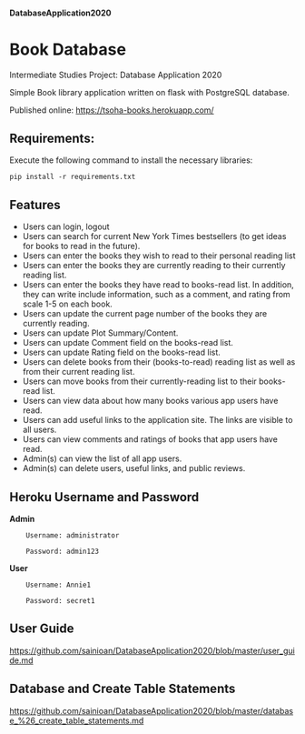 #### DatabaseApplication2020
# Book Database
Intermediate Studies Project: Database Application 2020

Simple Book library application written on flask with PostgreSQL database.
 
Published online: 
https://tsoha-books.herokuapp.com/

## Requirements:

Execute the following command to install the necessary libraries:<br />

`pip install -r requirements.txt`

## Features
* Users can login, logout 
* Users can search for current New York Times bestsellers (to get ideas for books to read in the future).
* Users can enter the books they wish to read to their personal reading list
* Users can enter the books they are currently reading to their currently reading list.
* Users can enter the books they have read to books-read list. In addition, they can write include information, such as a comment,
  and rating from scale 1-5 on each book.
* Users can update the current page number of the books they are currently reading.
* Users can update Plot Summary/Content.
* Users can update Comment field on the books-read list.
* Users can update Rating field on the books-read list.
* Users can delete books from their (books-to-read) reading list as well as from their current reading list.
* Users can move books from their currently-reading list to their books-read list.
* Users can view data about how many books various app users have read.
* Users can add useful links to the application site. The links are visible to all users.
* Users can view comments and ratings of books that app users have read.
* Admin(s) can view the list of all app users.
* Admin(s) can delete users, useful links, and public reviews. 
  

## Heroku Username and Password

**Admin**

        Username: administrator

        Password: admin123

**User**

        Username: Annie1

        Password: secret1
        
## User Guide

https://github.com/sainioan/DatabaseApplication2020/blob/master/user_guide.md

## Database and Create Table Statements 
https://github.com/sainioan/DatabaseApplication2020/blob/master/database_%26_create_table_statements.md

